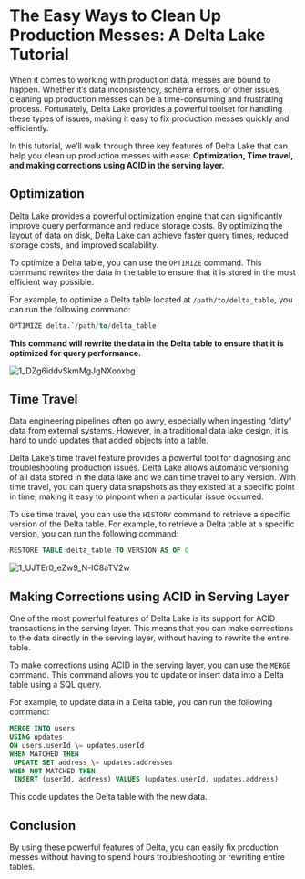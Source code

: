 # The Easy Ways to Clean Up Production Messes: A Delta Lake Tutorial

When it comes to working with production data, messes are bound to happen. Whether it’s data inconsistency, schema errors, or other issues, cleaning up production messes can be a time-consuming and frustrating process. Fortunately, Delta Lake provides a powerful toolset for handling these types of issues, making it easy to fix production messes quickly and efficiently.

In this tutorial, we’ll walk through three key features of Delta Lake that can help you clean up production messes with ease: **Optimization, Time travel, and making corrections using ACID in the serving layer.**

## Optimization

Delta Lake provides a powerful optimization engine that can significantly improve query performance and reduce storage costs. By optimizing the layout of data on disk, Delta Lake can achieve faster query times, reduced storage costs, and improved scalability.

To optimize a Delta table, you can use the `OPTIMIZE` command. This command rewrites the data in the table to ensure that it is stored in the most efficient way possible.

For example, to optimize a Delta table located at `/path/to/delta_table`, you can run the following command:

```sql
OPTIMIZE delta.`/path/to/delta_table`
```

**This command will rewrite the data in the Delta table to ensure that it is optimized for query performance.**

![1_DZg6iddvSkmMgJgNXooxbg](https://user-images.githubusercontent.com/62965911/223409895-fb7de7e8-41ad-427c-b6f1-cd39309b4cf8.png)

## Time Travel

Data engineering pipelines often go awry, especially when ingesting “dirty” data from external systems. However, in a traditional data lake design, it is hard to undo updates that added objects into a table.

Delta Lake’s time travel feature provides a powerful tool for diagnosing and troubleshooting production issues. Delta Lake allows automatic versioning of all data stored in the data lake and we can time travel to any version. With time travel, you can query data snapshots as they existed at a specific point in time, making it easy to pinpoint when a particular issue occurred.

To use time travel, you can use the `HISTORY` command to retrieve a specific version of the Delta table. For example, to retrieve a Delta table at a specific version, you can run the following command:

```sql
RESTORE TABLE delta_table TO VERSION AS OF 0
```

![1_UJTEr0_eZw9_N-lC8aTV2w](https://user-images.githubusercontent.com/62965911/223410209-f326a6de-073f-42c7-b807-3a80e88214ac.png)

## Making Corrections using ACID in Serving Layer

One of the most powerful features of Delta Lake is its support for ACID transactions in the serving layer. This means that you can make corrections to the data directly in the serving layer, without having to rewrite the entire table.

To make corrections using ACID in the serving layer, you can use the `MERGE` command. This command allows you to update or insert data into a Delta table using a SQL query.

For example, to update data in a Delta table, you can run the following command:

```sql
MERGE INTO users
USING updates
ON users.userId \= updates.userId
WHEN MATCHED THEN
 UPDATE SET address \= updates.addresses
WHEN NOT MATCHED THEN
 INSERT (userId, address) VALUES (updates.userId, updates.address)
```

This code updates the Delta table with the new data.

## Conclusion

By using these powerful features of Delta, you can easily fix production messes without having to spend hours troubleshooting or rewriting entire tables.
